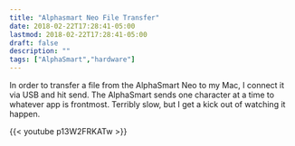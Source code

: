```yaml
---
title: "Alphasmart Neo File Transfer"
date: 2018-02-22T17:28:41-05:00
lastmod: 2018-02-22T17:28:41-05:00
draft: false
description: ""
tags: ["AlphaSmart","hardware"]
---
```


In order to transfer a file from the AlphaSmart Neo to my Mac, I connect it via USB and hit send. The AlphaSmart sends one character at a time to whatever app is frontmost. Terribly slow, but I get a kick out of watching it happen.

{{< youtube p13W2FRKATw >}}

